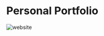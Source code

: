 # Personal Portfolio
![website](https://github.com/user-attachments/assets/ecbfd843-a5e5-4f15-a0ae-6cab4e4be7ba)
